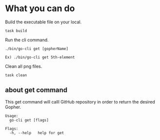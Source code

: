 # What you can do
Build the executable file on your local.
```
task build
```

Run the cli command.
```
./bin/go-cli get [gopherName]

Ex) ./bin/go-cli get 5th-element
```

Clean all png files.
```
task clean
```


## about get command
This get command will calll GitHub repository in order to return the desired Gopher.
```
Usage:
  go-cli get [flags]

Flags:
  -h, --help   help for get
```
